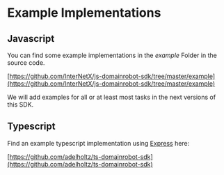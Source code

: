 # Example Implementations

## Javascript 

You can find some example implementations in the *example* Folder in the source code.

[https://github.com/InterNetX/js-domainrobot-sdk/tree/master/example](https://github.com/InterNetX/js-domainrobot-sdk/tree/master/example)

We will add examples for all or at least most tasks in the next versions of this SDK.

## Typescript

Find an example typescript implementation using [Express](https://expressjs.com/de/) here:

[https://github.com/adelholtz/ts-domainrobot-sdk](https://github.com/adelholtz/ts-domainrobot-sdk)
